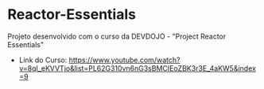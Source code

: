 # Reactor-Essentials

Projeto desenvolvido com o curso da DEVDOJO - "Project Reactor Essentials"

* Link do Curso: https://www.youtube.com/watch?v=8qI_eKVVTjo&list=PL62G310vn6nG3sBMCIEoZBK3r3E_4aKW5&index=9

